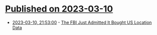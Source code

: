 # [Published on 2023-03-10](index.md)

* [2023-03-10, 21:53:00](https://soylentnews.org/article.pl?sid=23/03/09/1524256&from=rss) - [The FBI Just Admitted It Bought US Location Data](https://soylentnews.org/article.pl?sid=23/03/09/1524256&from=rss)
